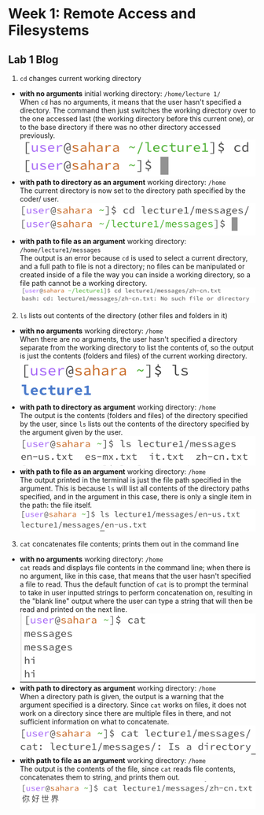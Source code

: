 # Week 1: Remote Access and Filesystems
## Lab 1 Blog
1.  `cd` changes current working directory
- **with no arguments**
  initial working directory: `/home/lecture 1/`\
  When `cd` has no arguments, it means that the user hasn't specified a directory. The command then just switches the working directory over to the one accessed last (the working directory before this current one), or to the base directory if there was no other directory accessed previously.\
  ![Image](cdnoargs.png)
- **with path to directory as an argument**
  working directory: `/home`\
  The current directory is now set to the directory path specified by the coder/ user.\
  ![Image](cdtodirectory.png)
- **with path to file as an argument**
  working directory: `/home/lecture1/messages`\
  The output is an error because `cd` is used to select a current directory, and a full path to file is not a directory; no files can be manipulated or created inside of a file the way you can inside a working directory, so a file path cannot be a working directory.\
  ![Image](cdfilename.png)
2. `ls` lists out contents of the directory (other files and folders in it)
- **with no arguments**
  working directory: `/home`\
  When there are no arguments, the user hasn't specified a directory separate from the working directory to list the contents of, so the output is just the contents (folders and files) of the current working directory.\
  ![Image](lsnoargs.png)
- **with path to directory as argument**
  working directory: `/home`\
  The output is the contents (folders and files) of the directory specified by the user, since `ls` lists out the contents of the directory specified by the argument given by the user.\
  ![Image](lstodirectory.png)
- **with path to file as an argument**
  working directory: `/home`\
  The output printed in the terminal is just the file path specified in the argument. This is because `ls` will list all contents of the directory paths specified, and in the argument in this case, there is only a single item in the path: the file itself.\
  ![Image](lsfilepath.png)
3. `cat` concatenates file contents; prints them out in the command line
- **with no arguments**
  working directory: `/home`\
  `cat` reads and displays file contents in the command line; when there is no argument, like in this case, that means that the user hasn't specified a file to read. Thus the default function of `cat` is to prompt the terminal to take in user inputted strings to perform concatenation on, resulting in the "blank line" output where the user can type a string that will then be read and printed on the next line.\
  ![Image](catnoargs.png)
- **with path to directory as argument**
  working directory: `/home`\
  When a directory path is given, the output is a warning that the argument specified is a directory. Since `cat` works on files, it does not work on a directory since there are multiple files in there, and not sufficient information on what to concatenate.\
  ![Image](cattodirectory.png)
- **with path to file as an argument**
  working directory: `/home`\
  The output is the contents of the file, since `cat` reads file contents, concatenates them to string, and prints them out.\
  ![Image](catfilepath.png)
